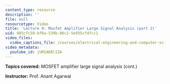 ```yaml
---
content_type: resource
description: ''
file: null
resourcetype: Video
title: 'Lecture 9: Mosfet Amplifier Large Signal Analysis (part 2)'
uid: 985cfc58-bf6a-539b-06c2-5e935cfdfcc1
video_files:
  video_captions_file: /courses/electrical-engineering-and-computer-science/6-002-circuits-and-electronics-spring-2007/video-lectures/lecture-9-part-2/jURSAKBlIZA.vtt
video_metadata:
  youtube_id: jURSAKBlIZA
---
```


**Topics covered:** MOSFET amplifier large signal analysis (cont.)

**Instructor:** Prof. Anant Agarwal